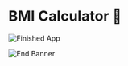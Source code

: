 


# BMI Calculator 💪


![Finished App](https://github.com/londonappbrewery/Images/blob/master/bmi-calc-demo.gif)


![End Banner](https://github.com/londonappbrewery/Images/blob/master/readme-end-banner.png)

